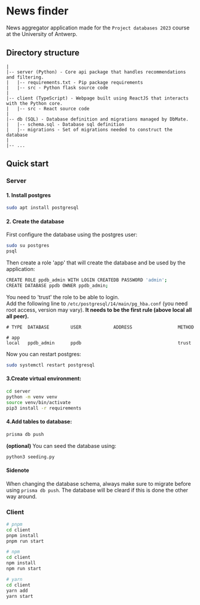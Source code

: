 # News finder

News aggregator application made for the `Project databases 2023` course at the University of Antwerp.

## Directory structure

```
|
|-- server (Python) - Core api package that handles recommendations and filtering.
|   |-- requirements.txt - Pip package requirements
|   |-- src - Python flask source code
|
|-- client (TypeScript) - Webpage built using ReactJS that interacts with the Python core.
|   |-- src - React source code
|
|-- db (SQL) - Database definition and migrations managed by DbMate.
|   |-- schema.sql - Database sql definition
|   |-- migrations - Set of migrations needed to construct the database
|
|-- ...
```

## Quick start

### Server

#### 1. Install postgres
```bash
sudo apt install postgresql
```
#### 2. Create the database
First configure the database using the postgres user:
```bash
sudo su postgres
psql
```

Then create a role 'app' that will create the database and be used by the application:
```bash
CREATE ROLE ppdb_admin WITH LOGIN CREATEDB PASSWORD 'admin';
CREATE DATABASE ppdb OWNER ppdb_admin;
```

You need to 'trust' the role to be able to login.\
Add the following line to `/etc/postgresql/14/main/pg_hba.conf` (you need root access, version may vary). **It needs to be the first rule (above local all all peer).**

```
# TYPE  DATABASE        USER            ADDRESS                 METHOD

# app
local   ppdb_admin      ppdb                                    trust
```
Now you can restart postgres:
```bash
sudo systemctl restart postgresql
```

#### 3.Create virtual environment:
```bash
cd server
python -m venv venv
source venv/bin/activate
pip3 install -r requirements
```

#### 4.Add tables to database:
```bash
prisma db push
```

**(optional)** You can seed the database using:
```bash
python3 seeding.py
```

#### Sidenote
When changing the database schema, always make sure to migrate before using `prisma db push`. The database will be cleard if this is done the other way around.

### Client

```bash
# pnpm
cd client
pnpm install
pnpm run start
```

```bash
# npm
cd client
npm install
npm run start
```

```bash
# yarn
cd client
yarn add
yarn start
```
